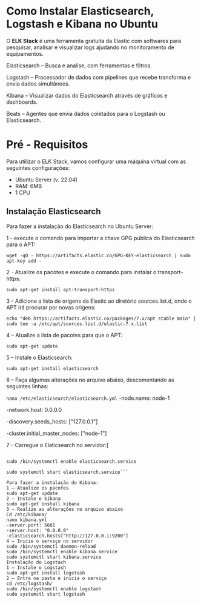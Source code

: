 # **Como Instalar Elasticsearch, Logstash e Kibana no Ubuntu**

O **ELK Stack** é uma ferramenta gratuita da Elastic com softwares para pesquisar, analisar e visualizar logs ajudando no monitoramento de equipamentos.

Elasticsearch – Busca e analise, com ferramentas e filtros.

Logstash – Processador de dados com pipelines que recebe transforma e envia dados simultâneos.

Kibana – Visualizar dados do Elasticsearch através de gráficos e dashboards.

Beats – Agentes que envia dados coletados para o Logstash ou Elasticsearch.


# Pré - Requisitos

Para utilizar o ELK Stack, vamos configurar uma máquina virtual com as seguintes configurações:
- Ubuntu Server (v. 22.04)
- RAM: 6MB
- 1 CPU


## Instalação Elasticsearch

Para fazer a instalação do Elasticsearch no Ubuntu Server:

1 - execute o comando para importar a chave GPG pública do Elasticsearch para o APT:

```wget -qO - https://artifacts.elastic.co/GPG-KEY-elasticsearch | sudo apt-key add -```

2 - Atualize os pacotes e execute o comando para instalar o transport-https:

```sudo apt-get install apt-transport-https```

3 - Adicione a lista de origens da Elastic ao diretório sources.list.d, onde o APT irá procurar por novas origens:

```echo "deb https://artifacts.elastic.co/packages/7.x/apt stable main" | sudo tee -a /etc/apt/sources.list.d/elastic-7.x.list```

4 – Atualize a lista de pacotes para que o APT:

```sudo apt-get update```

5 – Instale o Elasticsearch:

```sudo apt-get install elasticsearch```

6 – Faça algumas alterações no arquivo abaixo, descomentando as seguintes linhas:

```nano /etc/elasticsearch/elasticsearch.yml```
-node.name: node-1	

-network.host: 0.0.0.0

-discovery.seeds_hosts: ["127.0.0.1"]

-cluster.initial_master_nodes: ["node-1"]

7 – Carregue o Elaticsearch no servidor:]

```sudo /bin/systemctl daemon-reload

sudo /bin/systemctl enable elasticsearch.service

sudo systemctl start elasticsearch.service```

Para fazer a instalação do Kibana:
1 – Atualize os pacotes
sudo apt-get update
2 – Instale o kibana
sudo apt-get install kibana
3 – Realize as alterações no arquivo abaixo
Cd /etc/kibana/
nano kibana.yml
-server.port: 5601
-server.host: "0.0.0.0"
-elasticsearch.hosts["http://127.0.0.1:9200"]
4 – Inicie o serviço no servidor
sudo /bin/systemctl daemon-reload
sudo /bin/systemctl enable kibana.service
sudo systemctl start kibana.service
Instalação do Logstach
1 – Instale o Logstash
sudo apt-get install logstash
2 – Entra na pasta e inicia o serviço
cd /etc/logstash/
sudo /bin/systemctl enable logstash
sudo systemctl start logstash


